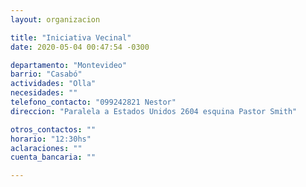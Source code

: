 ```yaml
---
layout: organizacion

title: "Iniciativa Vecinal"
date: 2020-05-04 00:47:54 -0300

departamento: "Montevideo"
barrio: "Casabó"
actividades: "Olla"
necesidades: ""
telefono_contacto: "099242821 Nestor"
direccion: "Paralela a Estados Unidos 2604 esquina Pastor Smith"

otros_contactos: ""
horario: "12:30hs"
aclaraciones: ""
cuenta_bancaria: ""

---
```

